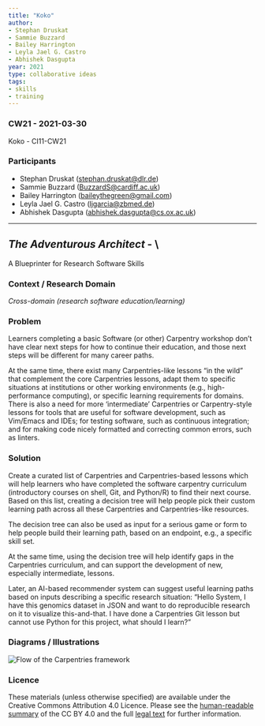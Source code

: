 ```yaml
---
title: "Koko"
author:
- Stephan Druskat
- Sammie Buzzard
- Bailey Harrington
- Leyla Jael G. Castro
- Abhishek Dasgupta
year: 2021
type: collaborative ideas
tags:
- skills
- training
---
```


### CW21 - 2021-03-30

Koko - CI11-CW21

### **Participants**

*   Stephan Druskat ([stephan.druskat@dlr.de](mailto:stephan.druskat@dlr.de))
*   Sammie Buzzard ([BuzzardS@cardiff.ac.uk](mailto:BuzzardS@cardiff.ac.uk))
*   Bailey Harrington ([baileythegreen@gmail.com](mailto:baileythegreen@gmail.com))
*   Leyla Jael G. Castro ([ljgarcia@zbmed.de](mailto:ljgarcia@zbmed.de))
*   Abhishek Dasgupta   ([abhishek.dasgupta@cs.ox.ac.uk](mailto:abhishek.dasgupta@cs.ox.ac.uk))

---

## _The Adventurous Architect_ - \
A Blueprinter for Research Software Skills

### **Context / Research Domain**

_Cross-domain (research software education/learning)_


### **Problem**

Learners completing a basic Software (or other) Carpentry workshop don’t have clear next steps for how to continue their education, and those next steps will be different for many career paths.

At the same time, there exist many Carpentries-like lessons “in the wild” that complement the core Carpentries lessons, adapt them to specific situations at institutions or other working environments (e.g., high-performance computing), or specific learning requirements for domains. There is also a need for more ‘intermediate’ Carpentries or Carpentry-style lessons for tools that are useful for software development, such as Vim/Emacs and IDEs; for testing software, such as continuous integration; and for making code nicely formatted and correcting common errors, such as linters.


### **Solution**

Create a curated list of Carpentries and Carpentries-based lessons which will help learners who have completed the software carpentry curriculum (introductory courses on shell, Git, and Python/R) to find their next course. Based on this list, creating a decision tree will help people pick their custom learning path across all these Carpentries and Carpentries-like resources.

The decision tree can also be used as input for a serious game or form to help people build their learning path, based on an endpoint, e.g., a specific skill set. 

At the same time, using the decision tree will help identify gaps in the Carpentries curriculum, and can support the development of new, especially intermediate, lessons.

Later, an AI-based recommender system can suggest useful learning paths based on inputs describing a specific research situation: “Hello System, I have this genomics dataset in JSON and want to do reproducible research on it to visualize this-and-that. I have done a Carpentries Git lesson but cannot use Python for this project, what should I learn?”

### **Diagrams / Illustrations**

![Flow of the Carpentries framework](../images/cw21-carpentries-flow.jpg)


### Licence

These materials (unless otherwise specified) are available under the Creative Commons Attribution 4.0 Licence. Please see the [human-readable summary](https://creativecommons.org/licenses/by/4.0/) of the CC BY 4.0 and the full [legal text](https://creativecommons.org/licenses/by/4.0/legalcode) for further information. 

